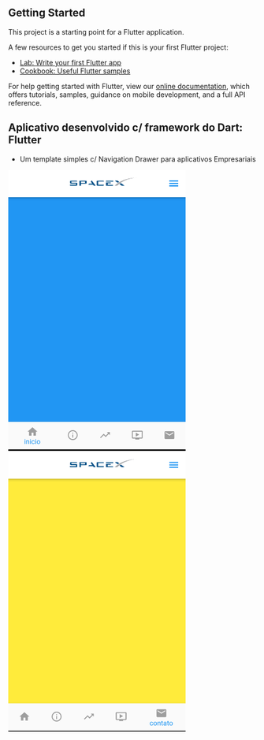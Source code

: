## Getting Started

This project is a starting point for a Flutter application.

A few resources to get you started if this is your first Flutter project:

- [Lab: Write your first Flutter app](https://flutter.dev/docs/get-started/codelab)
- [Cookbook: Useful Flutter samples](https://flutter.dev/docs/cookbook)

For help getting started with Flutter, view our
[online documentation](https://flutter.dev/docs), which offers tutorials,
samples, guidance on mobile development, and a full API reference.

## Aplicativo desenvolvido c/ framework do Dart: Flutter

- Um template simples c/ Navigation Drawer para aplicativos Empresariais

<p float="left">
  <img src="screenshots/screen_1.png" width="360" />
  <img src="screenshots/screen_2.png" width="360" /> 
  </p>
